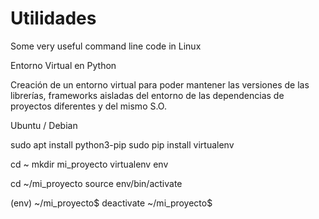 # Utilidades
Some very useful command line code in Linux


Entorno Virtual en Python

Creación de un entorno virtual para poder mantener las versiones de las librerías, frameworks aisladas del entorno de las dependencias de proyectos diferentes y del mismo S.O.

Ubuntu / Debian 

sudo apt install python3-pip
sudo pip install virtualenv

cd ~
mkdir mi_proyecto
virtualenv env

cd ~/mi_proyecto
source env/bin/activate

(env) ~/mi_proyecto$ deactivate
~/mi_proyecto$ 


